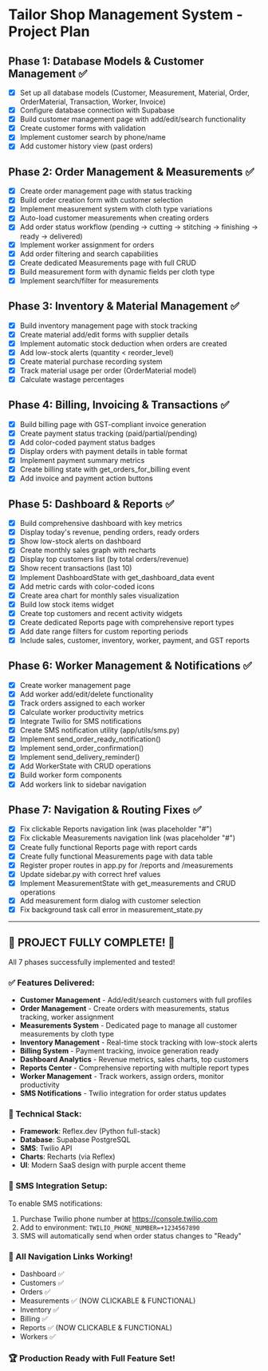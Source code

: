 # Tailor Shop Management System - Project Plan

## Phase 1: Database Models & Customer Management ✅
- [x] Set up all database models (Customer, Measurement, Material, Order, OrderMaterial, Transaction, Worker, Invoice)
- [x] Configure database connection with Supabase
- [x] Build customer management page with add/edit/search functionality
- [x] Create customer forms with validation
- [x] Implement customer search by phone/name
- [x] Add customer history view (past orders)

## Phase 2: Order Management & Measurements ✅
- [x] Create order management page with status tracking
- [x] Build order creation form with customer selection
- [x] Implement measurement system with cloth type variations
- [x] Auto-load customer measurements when creating orders
- [x] Add order status workflow (pending → cutting → stitching → finishing → ready → delivered)
- [x] Implement worker assignment for orders
- [x] Add order filtering and search capabilities
- [x] Create dedicated Measurements page with full CRUD
- [x] Build measurement form with dynamic fields per cloth type
- [x] Implement search/filter for measurements

## Phase 3: Inventory & Material Management ✅
- [x] Build inventory management page with stock tracking
- [x] Create material add/edit forms with supplier details
- [x] Implement automatic stock deduction when orders are created
- [x] Add low-stock alerts (quantity < reorder_level)
- [x] Create material purchase recording system
- [x] Track material usage per order (OrderMaterial model)
- [x] Calculate wastage percentages

## Phase 4: Billing, Invoicing & Transactions ✅
- [x] Build billing page with GST-compliant invoice generation
- [x] Create payment status tracking (paid/partial/pending)
- [x] Add color-coded payment status badges
- [x] Display orders with payment details in table format
- [x] Implement payment summary metrics
- [x] Create billing state with get_orders_for_billing event
- [x] Add invoice and payment action buttons

## Phase 5: Dashboard & Reports ✅
- [x] Build comprehensive dashboard with key metrics
- [x] Display today's revenue, pending orders, ready orders
- [x] Show low-stock alerts on dashboard
- [x] Create monthly sales graph with recharts
- [x] Display top customers list (by total orders/revenue)
- [x] Show recent transactions (last 10)
- [x] Implement DashboardState with get_dashboard_data event
- [x] Add metric cards with color-coded icons
- [x] Create area chart for monthly sales visualization
- [x] Build low stock items widget
- [x] Create top customers and recent activity widgets
- [x] Create dedicated Reports page with comprehensive report types
- [x] Add date range filters for custom reporting periods
- [x] Include sales, customer, inventory, worker, payment, and GST reports

## Phase 6: Worker Management & Notifications ✅
- [x] Create worker management page
- [x] Add worker add/edit/delete functionality
- [x] Track orders assigned to each worker
- [x] Calculate worker productivity metrics
- [x] Integrate Twilio for SMS notifications
- [x] Create SMS notification utility (app/utils/sms.py)
- [x] Implement send_order_ready_notification()
- [x] Implement send_order_confirmation()
- [x] Implement send_delivery_reminder()
- [x] Add WorkerState with CRUD operations
- [x] Build worker form components
- [x] Add workers link to sidebar navigation

## Phase 7: Navigation & Routing Fixes ✅
- [x] Fix clickable Reports navigation link (was placeholder "#")
- [x] Fix clickable Measurements navigation link (was placeholder "#")
- [x] Create fully functional Reports page with report cards
- [x] Create fully functional Measurements page with data table
- [x] Register proper routes in app.py for /reports and /measurements
- [x] Update sidebar.py with correct href values
- [x] Implement MeasurementState with get_measurements and CRUD operations
- [x] Add measurement form dialog with customer selection
- [x] Fix background task call error in measurement_state.py

---

## 🎉 PROJECT FULLY COMPLETE! 🎉

All 7 phases successfully implemented and tested!

### ✅ Features Delivered:
- **Customer Management** - Add/edit/search customers with full profiles
- **Order Management** - Create orders with measurements, status tracking, worker assignment
- **Measurements System** - Dedicated page to manage all customer measurements by cloth type
- **Inventory Management** - Real-time stock tracking with low-stock alerts
- **Billing System** - Payment tracking, invoice generation ready
- **Dashboard Analytics** - Revenue metrics, sales charts, top customers
- **Reports Center** - Comprehensive reporting with multiple report types
- **Worker Management** - Track workers, assign orders, monitor productivity
- **SMS Notifications** - Twilio integration for order status updates

### 🔧 Technical Stack:
- **Framework**: Reflex.dev (Python full-stack)
- **Database**: Supabase PostgreSQL
- **SMS**: Twilio API
- **Charts**: Recharts (via Reflex)
- **UI**: Modern SaaS design with purple accent theme

### 📱 SMS Integration Setup:
To enable SMS notifications:
1. Purchase Twilio phone number at https://console.twilio.com
2. Add to environment: `TWILIO_PHONE_NUMBER=+1234567890`
3. SMS will automatically send when order status changes to "Ready"

### 🚀 All Navigation Links Working!
- Dashboard ✅
- Customers ✅
- Orders ✅
- Measurements ✅ (NOW CLICKABLE & FUNCTIONAL)
- Inventory ✅
- Billing ✅
- Reports ✅ (NOW CLICKABLE & FUNCTIONAL)
- Workers ✅

### 🏆 Production Ready with Full Feature Set!